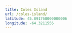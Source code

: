 ```yaml
---
title: Coles Island
url: /coles-island/
latitude: 45.891768000000006
longitude: -64.3211556
---
```


